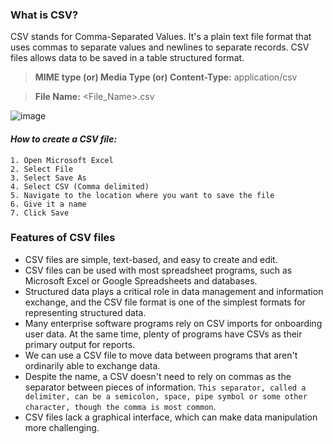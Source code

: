 ### What is CSV?

CSV stands for Comma-Separated Values. It's a plain text file format that uses commas to separate values and newlines to separate records. CSV files allows data to be saved in a table structured format.

> **MIME type (or) Media Type (or) Content-Type:** application/csv

> **File Name:** <File_Name>.csv

![image](https://github.com/user-attachments/assets/049cdea4-2ff9-4a02-9f25-a3b5bddebe5e)

#### _How to create a CSV file:_

```
1. Open Microsoft Excel
2. Select File
3. Select Save As
4. Select CSV (Comma delimited)
5. Navigate to the location where you want to save the file
6. Give it a name
7. Click Save
```

### Features of CSV files

- CSV files are simple, text-based, and easy to create and edit.
- CSV files can be used with most spreadsheet programs, such as Microsoft Excel or Google Spreadsheets and databases. 
- Structured data plays a critical role in data management and information exchange, and the CSV file format is one of the simplest formats for representing structured data.
 - Many enterprise software programs rely on CSV imports for onboarding user data. At the same time, plenty of programs have CSVs as their primary output for reports.
 - We can use a CSV file to move data between programs that aren't ordinarily able to exchange data.
 - Despite the name, a CSV doesn't need to rely on commas as the separator between pieces of information. `This separator, called a delimiter, can be a semicolon, space, pipe symbol or some other character, though the comma is most common`.
 - CSV files lack a graphical interface, which can make data manipulation more challenging.
